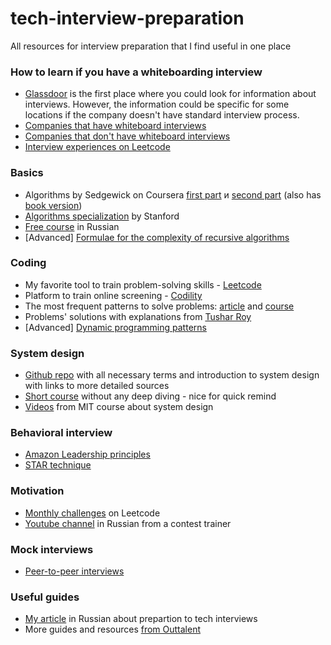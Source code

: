 # tech-interview-preparation
All resources for interview preparation that I find useful in one place

### How to learn if you have a whiteboarding interview
<ul>
<li><a href="https://www.glassdoor.com/">Glassdoor</a> is the first place where you could look for information about interviews. However, the information could be specific for some locations if the company doesn't have standard interview process.</li>
<li><a href="http://they.whiteboarded.me/companies-that-whiteboard.html">Companies that have whiteboard interviews</a></li>
<li><a href="https://github.com/poteto/hiring-without-whiteboards">Companies that don't have whiteboard interviews</a></li>
<li><a href="https://leetcode.com/discuss/interview-experience?currentPage=1&orderBy=hot&query=">Interview experiences on Leetcode</a></li>
</ul>


### Basics
<ul>
<li>Algorithms by Sedgewick on Coursera <a href="https://www.coursera.org/learn/algorithms-part1">first part</a> и <a href="https://www.coursera.org/learn/algorithms-part2">second part</a> (also has <a href="https://algs4.cs.princeton.edu/home/">book version</a>)</li>
<li><a href="https://www.coursera.org/specializations/algorithms">Algorithms specialization</a> by Stanford</li>
<li><a href="https://stepik.org/course/217/promo">Free course</a> in Russian</li>
<li>[Advanced] <a href="https://en.wikipedia.org/wiki/Master_theorem_(analysis_of_algorithms)">Formulae for the complexity of recursive algorithms</a></li>
</ul>

### Coding
<ul>
<li> My favorite tool to train problem-solving skills - <a href="https://leetcode.com/problemset/all/">Leetcode</a>
<li> Platform to train online screening - <a href="https://www.codility.com/">Codility</a>
<li>The most frequent patterns to solve problems: <a href="https://tproger.ru/translations/14-templates-to-answer-interview-questions/">article</a> and <a href="https://www.educative.io/courses/grokking-the-coding-interview">course</a></li>
<li>Problems' solutions with explanations from <a href="https://www.youtube.com/channel/UCZLJf_R2sWyUtXSKiKlyvAw">Tushar Roy</a></li>
<li>[Advanced] <a href="https://leetcode.com/discuss/general-discussion/458695/dynamic-programming-patterns">Dynamic programming patterns</a></li>
</ul>  

### System design
<ul>
<li><a href="https://github.com/donnemartin/system-design-primer">Github repo</a> with all necessary terms and introduction to system design with links to more detailed sources</li>
<li><a href="https://www.educative.io/courses/grokking-the-system-design-interview">Short course</a> without any deep diving - nice for quick remind</li>
<li><a href="https://www.youtube.com/playlist?list=PL6535748F59DCA484">Videos</a> from MIT course about system design</li>
</ul>

### Behavioral interview
<ul>
<li><a href="https://www.amazon.jobs/en/principles">Amazon Leadership principles </a></li>
<li><a href="https://www.theguardian.com/careers/careers-blog/star-technique-competency-based-interview">STAR technique</a></li>
</ul>

### Motivation
<ul>
<li><a href="https://leetcode.com/explore/featured/card/march-leetcoding-challenge-2021/">Monthly challenges</a> on Leetcode</li>
<li><a href="https://www.youtube.com/channel/UCM01TVLxMvqEXq4Z9AFl-jA">Youtube channel</a> in Russian from a contest trainer</li>
</ul>

### Mock interviews
<ul>
<li><a href="https://www.pramp.com/#/">Peer-to-peer interviews</a></li>
</ul>

### Useful guides
<ul>
<li><a href="https://habr.com/ru/post/499394/">My article</a> in Russian about prepartion to tech interviews</li>
<li>More guides and resources <a href="https://docs.outtalent.com/">from Outtalent</a></li>
</ul>  
